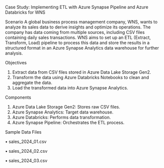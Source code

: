 Case Study: Implementing ETL with Azure Synapse Pipeline and Azure Databricks for WNS

Scenario
A global business process management company, WNS, wants to analyze its sales data to derive insights and optimize its operations. The company has data coming from multiple sources, including CSV files containing daily sales transactions. WNS aims to set up an ETL (Extract, Transform, Load) pipeline to process this data and store the results in a structured format in an Azure Synapse Analytics data warehouse for further analysis.

Objectives
1.	Extract data from CSV files stored in Azure Data Lake Storage Gen2.
2.	Transform the data using Azure Databricks Notebooks to clean and aggregate the data.
3.	Load the transformed data into Azure Synapse Analytics.

Components
1.	Azure Data Lake Storage Gen2: Stores raw CSV files.
2.	Azure Synapse Analytics: Target data warehouse.
3.	Azure Databricks: Performs data transformation.
4.	Azure Synapse Pipeline: Orchestrates the ETL process.

Sample Data Files

•	sales_2024_01.csv

•	sales_2024_02.csv

•	sales_2024_03.csv



